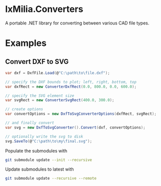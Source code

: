﻿IxMilia.Converters
==================

A portable .NET library for converting between various CAD file types.

# Examples

## Convert DXF to SVG

``` csharp
var dxf = DxfFile.Load(@"C:\path\to\file.dxf");

// specify the DXF bounds to plot; left, right, bottom, top
var dxfRect = new ConverterDxfRect(0.0, 800.0, 0.0, 600.0);

// specify the SVG element size
var svgRect = new ConverterSvgRect(400.0, 300.0);

// create options
var convertOptions = new DxfToSvgConverterOptions(dxfRect, svgRect);

// and finally convert
var svg = new DxfToSvgConverter().Convert(dxf, convertOptions);

// optionally write the svg to disk
svg.SaveTo(@"C:\path\to\my\final.svg");
```

Populate the submodules with

``` bash
git submodule update --init --recursive
```

Update submodules to latest with

``` bash
git submodule update --recursive --remote
```
